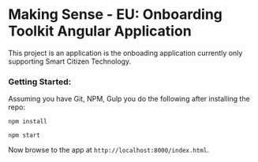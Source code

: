 # Making Sense - EU: Onboarding Toolkit Angular Application 

This project is an application is the onboading application currently only supporting Smart Citizen Technology.

### Getting Started:

Assuming you have Git, NPM, Gulp you do the following after installing the repo:

```
npm install
```

```
npm start
```

Now browse to the app at `http://localhost:8000/index.html`.

